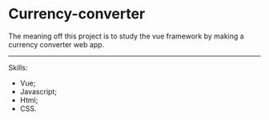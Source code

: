 # Currency-converter

The meaning off this project is to study the vue framework by making a currency converter web app.

--------------------------
Skills:
- Vue;
- Javascript;
- Html;
- CSS.
